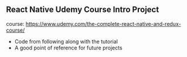 <h2>React Native Udemy Course Intro Project</h2>

course: https://www.udemy.com/the-complete-react-native-and-redux-course/

- Code from following along with the tutorial
- A good point of reference for future projects
